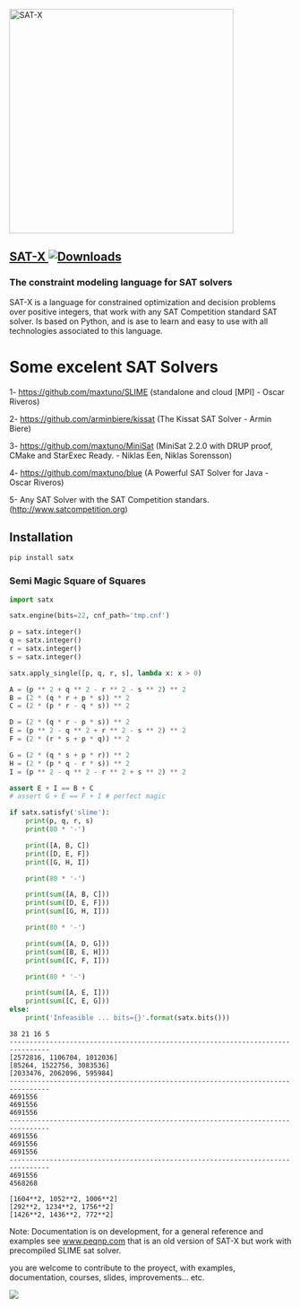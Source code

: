 <a href="https://www.peqnp.com"><img border="0" alt="SAT-X" src="https://raw.githubusercontent.com/maxtuno/SATX/main/SAT-X.jpg" width="400" height="400">


## SAT-X [![Downloads](https://pepy.tech/badge/satx)](https://pepy.tech/project/satx) 
### The constraint modeling language for SAT solvers

SAT-X is a language for constrained optimization and decision problems over positive integers, that work with any SAT Competition standard SAT solver. Is based on Python, and is ase to learn and easy to use with all technologies associated to this language.

# Some excelent SAT Solvers

1- https://github.com/maxtuno/SLIME (standalone and cloud [MPI] - Oscar Riveros)

2- https://github.com/arminbiere/kissat (The Kissat SAT Solver - Armin Biere)

3- https://github.com/maxtuno/MiniSat (MiniSat 2.2.0 with DRUP proof, CMake and StarExec Ready. -  Niklas Een, Niklas Sorensson)

4- https://github.com/maxtuno/blue (A Powerful SAT Solver for Java - Oscar Riveros)

5- Any SAT Solver with the SAT Competition standars. (http://www.satcompetition.org)


## Installation
```python
pip install satx
```

### Semi Magic Square of Squares

```python
import satx

satx.engine(bits=22, cnf_path='tmp.cnf')

p = satx.integer()
q = satx.integer()
r = satx.integer()
s = satx.integer()

satx.apply_single([p, q, r, s], lambda x: x > 0)

A = (p ** 2 + q ** 2 - r ** 2 - s ** 2) ** 2
B = (2 * (q * r + p * s)) ** 2
C = (2 * (p * r - q * s)) ** 2

D = (2 * (q * r - p * s)) ** 2
E = (p ** 2 - q ** 2 + r ** 2 - s ** 2) ** 2
F = (2 * (r * s + p * q)) ** 2

G = (2 * (q * s + p * r)) ** 2
H = (2 * (p * q - r * s)) ** 2
I = (p ** 2 - q ** 2 - r ** 2 + s ** 2) ** 2

assert E + I == B + C
# assert G + E == F + I # perfect magic

if satx.satisfy('slime'):
    print(p, q, r, s)
    print(80 * '-')

    print([A, B, C])
    print([D, E, F])
    print([G, H, I])

    print(80 * '-')

    print(sum([A, B, C]))
    print(sum([D, E, F]))
    print(sum([G, H, I]))

    print(80 * '-')

    print(sum([A, D, G]))
    print(sum([B, E, H]))
    print(sum([C, F, I]))

    print(80 * '-')

    print(sum([A, E, I]))
    print(sum([C, E, G]))
else:
    print('Infeasible ... bits={}'.format(satx.bits()))
```

```
38 21 16 5
--------------------------------------------------------------------------------
[2572816, 1106704, 1012036]
[85264, 1522756, 3083536]
[2033476, 2062096, 595984]
--------------------------------------------------------------------------------
4691556
4691556
4691556
--------------------------------------------------------------------------------
4691556
4691556
4691556
--------------------------------------------------------------------------------
4691556
4568268
```

```
[1604**2, 1052**2, 1006**2]
[292**2, 1234**2, 1756**2]
[1426**2, 1436**2, 772**2]
```

Note: Documentation is on development, for a general reference and examples see www.peqnp.com that is an old version of SAT-X but work with precompiled SLIME sat solver.

you are welcome to contribute to the proyect, with examples, documentation, courses, slides, improvements... etc.

<img src="https://cr-ss-service.azurewebsites.net/api/ScreenShot?widget=summary&username=maxtuno&badges=2&show-avatar=true&style=--header-bg-color:%23000;--border-radius:10px"/>
